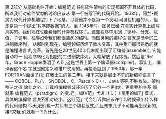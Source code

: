 
第 2部分
从基础构件开始：编程范式
任何软件架构的实现都离不开具体的代码，所以我们对软件架构的讨论应该从 
第一行被写下的代码开始。
1938年，阿兰•图灵为现代计算机编程打下了地基。尽管他并不是第一个发明 
可编程机器的人，但却是第一个提出“程序即数据”的人。到 1945年时，图灵已经 
在真实计算机上编写真实的、我们现在也能看懂的计算机程序了。这些程序中用到 
了循环、分支、赋值、子调用、栈等如今我们都很熟悉的结构。而图灵用的编程语 
言就是简单的二进制数序列。
从那时到现在，编程领域历经了数次变革，其中我们都很熟悉的就是编程语言 
的变革。首先是在20世纪40年代末期出现了汇编器(assembler), 它能自动将一 段程序转化为相应的二进制数序列，大幅解放了程序员。然后是1951年，Grace Hopper发明了 A 0 ,这是世界上第一个编译器(compiler)。事实上，编译器这个名 字就是他定义和推广使用的。再接着就到了 1953年，那一年FORTRAN面世了(就 
在我出生的第二年)。接下来就是层出不穷的新编程语言了—— COBOL、PL/1、 
SNOBOL、C、Pascal> C++、Java 等等,不胜枚举。架构整洁之道
除此之外，计算机编程领域还经历了另外一个更II大、更重要的变革,那就果 
编程范式（paradigm）的变.迁。编fV范」弋JI i fl'J ）ii卅用的编7 j 模式， 具体的编稈曽 言关系相对较小。这吐范」弋会吿诉你应该许什么时候采川什么样的代码结构 
今天,我们也一共只有三个编程范式,而且未来几乎不可能再岀现新的,接F來我 
们就看一下为什么。